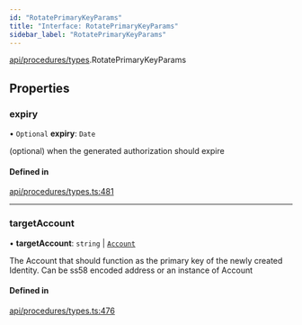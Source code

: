 ```yaml
---
id: "RotatePrimaryKeyParams"
title: "Interface: RotatePrimaryKeyParams"
sidebar_label: "RotatePrimaryKeyParams"
---
```


[api/procedures/types](../../../../../modules/API/Procedures/Types/Types.md).RotatePrimaryKeyParams

## Properties

### expiry

• `Optional` **expiry**: `Date`

(optional) when the generated authorization should expire

#### Defined in

[api/procedures/types.ts:481](https://github.com/PolymeshAssociation/polymesh-sdk/blob/2c78f6c34/src/api/procedures/types.ts#L481)

___

### targetAccount

• **targetAccount**: `string` \| [`Account`](../../../../../classes/API/Entities/Account/Account.md)

The Account that should function as the primary key of the newly created Identity. Can be ss58 encoded address or an instance of Account

#### Defined in

[api/procedures/types.ts:476](https://github.com/PolymeshAssociation/polymesh-sdk/blob/2c78f6c34/src/api/procedures/types.ts#L476)
